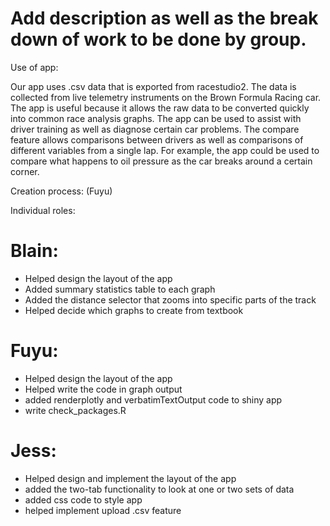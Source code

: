 # Add description as well as the break down of work to be done by group. 

Use of app:

Our app uses .csv data that is exported from racestudio2. The data is collected from live telemetry instruments on the Brown Formula Racing car. The app is useful because it allows the raw data to be converted quickly into common race analysis graphs. The app can be used to assist with driver training as well as diagnose certain car problems. The compare feature allows comparisons between drivers as well as comparisons of different variables from a single lap. For example, the app could be used to compare what happens to oil pressure as the car breaks around a certain corner.    



Creation process:
(Fuyu)



Individual roles:

# Blain:
- Helped design the layout of the app
- Added summary statistics table to each graph
- Added the distance selector that zooms into specific parts of the track 
- Helped decide which graphs to create from textbook

# Fuyu:
- Helped design the layout of the app
- Helped write the code in graph output
- added renderplotly and verbatimTextOutput code to shiny app
- write check_packages.R

# Jess: 
- Helped design and implement the layout of the app
- added the two-tab functionality to look at one or two sets of data
- added css code to style app
- helped implement upload .csv feature

